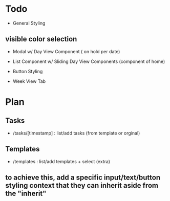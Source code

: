 # Todo

- General Styling
## visible color selection 
- Modal w/ Day View Component ( on hold per date)
- List Component w/ Sliding Day View Components (component of home)
- Button Styling


- Week View Tab

# Plan

## Tasks
- /tasks/[timestamp] : list/add tasks (from template or orginal)

## Templates
- /templates : list/add templates + select (extra)

## to achieve this, add a specific input/text/button styling context that they can inherit aside from the "inherit" 
